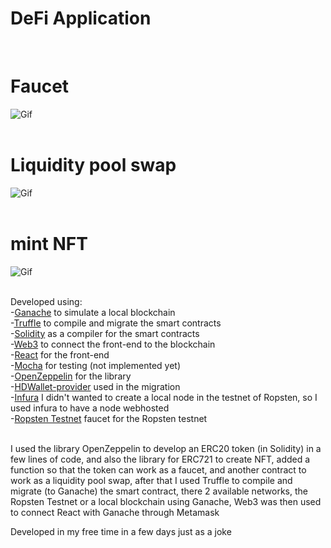 # DeFi Application
<br/>

# Faucet
![Gif](https://media.giphy.com/media/l6J2sUm4TSdCSuuHb9/source.gif)<br/><br/>

# Liquidity pool swap
![Gif](https://media.giphy.com/media/y0Baa3zhWtDgpvQmmP/source.gif)<br/><br/>

# mint NFT
![Gif](https://media.giphy.com/media/hlIjavR1yErdkLHCoM/source.gif)<br/><br/>

Developed using:<br/>
-[Ganache](https://www.trufflesuite.com/ganache) to simulate a local blockchain<br/>
-[Truffle](https://www.trufflesuite.com/) to compile and migrate the smart contracts<br/>
-[Solidity](https://docs.soliditylang.org/) as a compiler for the smart contracts<br/>
-[Web3](https://web3js.readthedocs.io) to connect the front-end to the blockchain<br/>
-[React](https://it.reactjs.org/) for the front-end<br/>
-[Mocha](https://mochajs.org/) for testing (not implemented yet)<br/>
-[OpenZeppelin](https://openzeppelin.com/) for the library<br/>
-[HDWallet-provider](https://www.npmjs.com/package/@truffle/hdwallet-provider) used in the migration<br/>
-[Infura](https://infura.io/) I didn't wanted to create a local node in the testnet of Ropsten, so I used infura to have a node webhosted<br/>
-[Ropsten Testnet](https://faucet.ropsten.be/) faucet for the Ropsten testnet<br/><br/>

I used the library OpenZeppelin to develop an ERC20 token (in Solidity) in a few lines of code, and also the library for ERC721 to create NFT, added a function so that the token can work as a faucet, and another contract to work as a liquidity pool swap, after that I used Truffle to compile and migrate (to Ganache) the smart contract, there 2 available networks, the Ropsten Testnet or a local blockchain using Ganache, Web3 was then used to connect React with Ganache through Metamask

Developed in my free time in a few days just as a joke